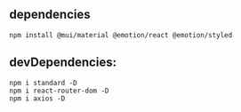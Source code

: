 ## dependencies

```
npm install @mui/material @emotion/react @emotion/styled
```

## devDependencies:

```
npm i standard -D
npm i react-router-dom -D
npm i axios -D
```
